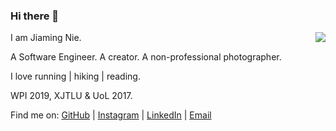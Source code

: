 ### Hi there 👋 

<img align="right" src="https://github-readme-stats.vercel.app/api?username=jmnie&count_private=true&show_icons=true&icon_color=0366d6&bg_color=ffffff&hide_title=true" />

I am Jiaming Nie. 

A Software Engineer. A creator. A non-professional photographer. 

I love running | hiking | reading. 

WPI 2019, XJTLU & UoL 2017.

Find me on: [GitHub](https://github.com/jmnie) | [Instagram](https://www.instagram.com/ammannecho/) | [LinkedIn](https://www.linkedin.com/in/jmnie/) | [Email](mailto:jiaming.nie13@gmail.com)


<!--
**jmnie/jmnie** is a ✨ _special_ ✨ repository because its `README.md` (this file) appears on your GitHub profile.



Here are some ideas to get you started:

- 🔭 I’m currently working on ...
- 🌱 I’m currently learning ...
- 👯 I’m looking to collaborate on ...
- 🤔 I’m looking for help with ...
- 💬 Ask me about ...
- 📫 How to reach me: ...
- 😄 Pronouns: ...
- ⚡ Fun fact: ...
-->
